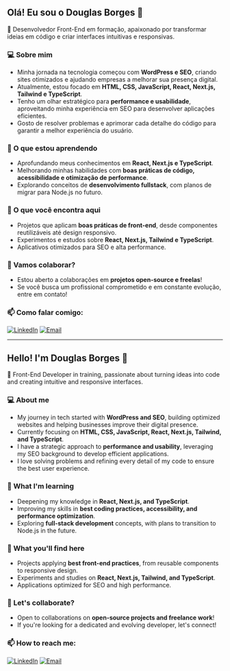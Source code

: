 ## Olá! Eu sou o Douglas Borges 👋

🚀 Desenvolvedor Front-End em formação, apaixonado por transformar ideias em código e criar interfaces intuitivas e responsivas.

### 💻 Sobre mim
- Minha jornada na tecnologia começou com **WordPress e SEO**, criando sites otimizados e ajudando empresas a melhorar sua presença digital.
- Atualmente, estou focado em **HTML, CSS, JavaScript, React, Next.js, Tailwind e TypeScript**.
- Tenho um olhar estratégico para **performance e usabilidade**, aproveitando minha experiência em SEO para desenvolver aplicações eficientes.
- Gosto de resolver problemas e aprimorar cada detalhe do código para garantir a melhor experiência do usuário.

### 🌱 O que estou aprendendo
- Aprofundando meus conhecimentos em **React, Next.js e TypeScript**.
- Melhorando minhas habilidades com **boas práticas de código, acessibilidade e otimização de performance**.
- Explorando conceitos de **desenvolvimento fullstack**, com planos de migrar para Node.js no futuro.

### 🚀 O que você encontra aqui
- Projetos que aplicam **boas práticas de front-end**, desde componentes reutilizáveis até design responsivo.
- Experimentos e estudos sobre **React, Next.js, Tailwind e TypeScript**.
- Aplicativos otimizados para SEO e alta performance.

### 🤝 Vamos colaborar?
- Estou aberto a colaborações em **projetos open-source e freelas**!
- Se você busca um profissional comprometido e em constante evolução, entre em contato!

### 📫 Como falar comigo:  
[![LinkedIn](https://img.shields.io/badge/LinkedIn-0077B5?style=for-the-badge&logo=linkedin&logoColor=white)](https://www.linkedin.com/in/dborgesdev/)
[![Email](https://img.shields.io/badge/Email-D14836?style=for-the-badge&logo=gmail&logoColor=white)](mailto:doug12.89@gmail.com)

***

## Hello! I'm Douglas Borges 👋

🚀 Front-End Developer in training, passionate about turning ideas into code and creating intuitive and responsive interfaces.

### 💻 About me
- My journey in tech started with **WordPress and SEO**, building optimized websites and helping businesses improve their digital presence.
- Currently focusing on **HTML, CSS, JavaScript, React, Next.js, Tailwind, and TypeScript**.
- I have a strategic approach to **performance and usability**, leveraging my SEO background to develop efficient applications.
- I love solving problems and refining every detail of my code to ensure the best user experience.

### 🌱 What I'm learning
- Deepening my knowledge in **React, Next.js, and TypeScript**.
- Improving my skills in **best coding practices, accessibility, and performance optimization**.
- Exploring **full-stack development** concepts, with plans to transition to Node.js in the future.

### 🚀 What you'll find here
- Projects applying **best front-end practices**, from reusable components to responsive design.
- Experiments and studies on **React, Next.js, Tailwind, and TypeScript**.
- Applications optimized for SEO and high performance.

### 🤝 Let's collaborate?
- Open to collaborations on **open-source projects and freelance work**!
- If you're looking for a dedicated and evolving developer, let's connect!

### 📫 How to reach me:  
[![LinkedIn](https://img.shields.io/badge/LinkedIn-0077B5?style=for-the-badge&logo=linkedin&logoColor=white)](https://www.linkedin.com/in/douglasborgesdev/)
[![Email](https://img.shields.io/badge/Email-D14836?style=for-the-badge&logo=gmail&logoColor=white)](mailto:doug12.89@gmail.com)
